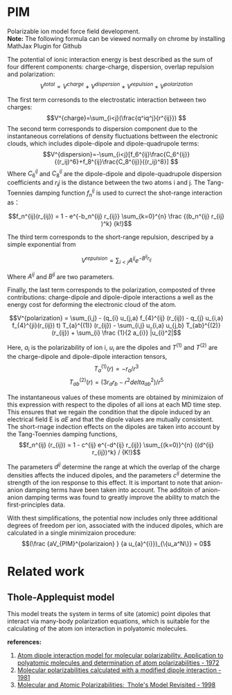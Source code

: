# PIM
Polarizable ion model force field development.   
**Note:** The following formula can be viewed normally on chrome by installing MathJax Plugin for Github

The potential of ionic interaction energy is best described as the sum of four different components: charge-charge, dispersion, overlap repulsion and polarization:
$$V^{total}=V^{charge} + V^{dispersion} + V^{repulsion} + V^{polarization} $$

The first term corresonds to the electrostatic interaction between two charges:
$$V^{charge}=\sum_{i<j}(\frac{q^iq^j}{r^{ij}}) $$
The second term corresponds to dispersion component due to the instantaneous correlations of density fluctuations bettween the electronic clouds, which includes dipole-dipole and dipole-quadrupole terms:
$$V^{dispersion}=-\sum_{i<j}[f_6^{ij}\frac{C_6^{ij}}{(r_ij)^6}+f_8^{ij}\frac{C_8^{ij}}{(r_ij)^8}] $$
Where $C^{ij}_6$ and $C^{ij}_8$ are the dipole-dipole and dipole-quadrupole dispersion coefficients and $r_ij$ is the distance between the two atoms i and j. The Tang-Toennies damping function $f^{ij}_n$ is used to currect the shot-range interaction as：

$$f_n^{ij}(r_{ij}) = 1 - e^{-b_n^{ij} r_{ij}} \sum_{k=0}^{n} \frac {(b_n^{ij} r_{ij} )^k} {k!}$$

The third term corresponds to the short-range repulsion, descriped by a simple exponential from

$$V^{repulsion}=\sum_{i<j}A^{ij}e^{-B^{ij}r_{ij}}$$

Where $A^{ij}$ and $B^{ij}$ are two parameters.

Finally, the last term corresponds to the polarization, composted of three contributions: charge-dipole and dipole-dipole interactions a well as the energy cost for deforming the electronic cloud of the atom.

$$V^{polarization} = \sum_{i,j} - (q_{i} u_{j,a} f_{4}^{ij} (r_{ij}) - q_{j} u_{i,a} f_{4}^{ji}(r_{ij}) t) T_{a}^{(1)} (r_{ij}) - \sum_{i,j} u_{i,a} u_{j,b} T_{ab}^{(2)} (r_{ij}) + \sum_{i} \frac {1}{2 a_{i}} |u_{i}^2|$$

Here, $a_{i}$ is the polarizability of ion i, $u_{i}$ are the dipoles and $T^(1)$ and $T^(2)$ are the charge-dipole and dipole-dipole interaction tensors,
$$T_{a}^{(1)} (r) = -r_{a} / r^{3} $$
$$T_{ab}^{(2)} (r) = (3 r_{a} r_{b} - r^{2} delta_{ab}^{2})/r^{5}$$

The instantaneous values of these moments are obtained by minimizaion of this expression with respect to the dipoles of all ions at each MD time step. This ensures that we regain the condition that the dipole induced by an electrical field E is $aE$ and that the dipole values are mutually consistent. The short-rnage indection effects on the dipoles are taken into account by the Tang-Toennies damping functions,
$$f_n^{ij} (r_{ij}) = 1 - c^{ij} e^{-d^{ij} r_{ij}} \sum_{(k=0)}^{n} {(d^{ij} r_{ij})^k} / {K!}$$

The parameters $d^{ij}$ determine the range at which the overlap of the charge densities affects the induced dipoles, and the parameters $c^{ij}$ determine the strength of the ion response to this effect.  It is important to note that anion-anion damping terms have been taken into account. The additoin of anion-anion damping terms was found to greatly improve the ability to match the first-principles data.

With thest simplifications, the potential now includes only three additional degrees of freedom per ion, associated with the induced dipoles, which are calculated in a single minimizaion procedure:
$$(\frac {aV_{PIM}^{polarizaion} } {a u_{a}^{i}})_{\{u_a^N\}} = 0$$

# Related work
## Thole-Applequist model
This model treats the system in terms of site (atomic) point dipoles that interact via many-body polarization equations, which is suitable for the calculating  of the atom ion interaction in polyatomic molecules.

**references:**  
1. [Atom dipole interaction model for molecular polarizability. Application to polyatomic molecules and determination of atom polarizabilities - 1972](https://pubs.acs.org/doi/abs/10.1021/ja00764a010?journalCode=jacsat)  
2. [Molecular polarizabilities calculated with a modified dipole interaction - 1981](https://www.sciencedirect.com/science/article/abs/pii/0301010481851762)  
3. [Molecular and Atomic Polarizabilities:  Thole's Model Revisited - 1998](https://pubs.acs.org/doi/abs/10.1021/jp980221f)

